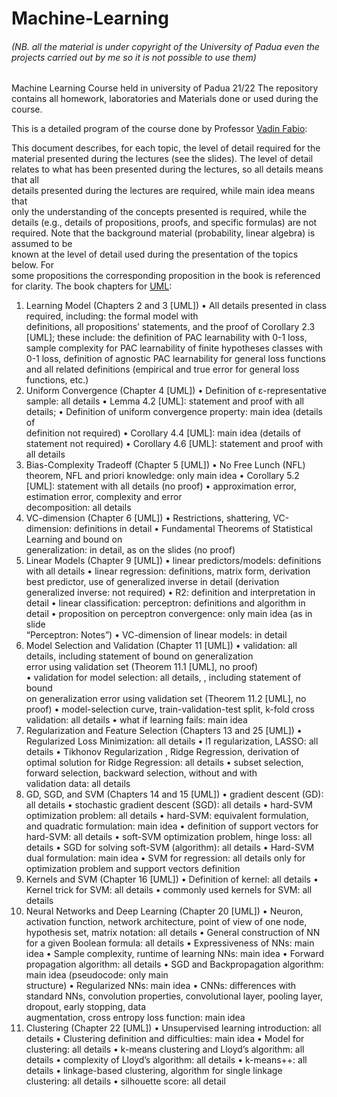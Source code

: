# Machine-Learning
###### (NB. all the material is under copyright of the University of Padua even the projects carried out by me so it is not possible to use them)
Machine Learning Course held in university of Padua 21/22
The repository contains all homework, laboratories and Materials done or used during the course.



This is a detailed program of the course done by Professor [Vadin Fabio](https://www.dei.unipd.it/~vandinfa/):

This	 document	 describes,	 for	 each	 topic, the	 level	 of	 detail	 required	 for	 the	
material	presented	during	the	lectures	(see	the	slides).	The	level	of	detail	relates
to	 what	 has	 been	 presented	 during	 the	 lectures,	 so	 all	 details	 means	 that	 all	
details presented	 during	 the	lectures	are required, while	main	idea means	 that	
only	 the	understanding	of	 the	concepts	presented	is	required,	while	 the	details	
(e.g.,	details	of	propositions,	proofs,	and	specific	formulas)	are	not	required.
Note	that	the	background	material	(probability,	linear	algebra)	is	assumed	to	be	
known	at	the	level	of	detail	used	during	the	presentation	of	the topics below. For	
some	 propositions	 the	 corresponding	 proposition	in	 the	 book	is	 referenced	for	
clarity. The	book	chapters	for	[UML](https://www.cs.huji.ac.il/~shais/UnderstandingMachineLearning/copy.html):

1. Learning	Model (Chapters	2	and	3	[UML])
• All	details presented	in	 class	 required,	including:	the	 formal	model	 with	
definitions,	 all propositions’	 statements, and	 the	 proof	 of	 Corollary	 2.3	
[UML];	 these	 include:	 the	 definition	 of	 PAC	 learnability	 with	 0-1	 loss,	
sample	 complexity	 for	 PAC	learnability	 of	 finite	 hypotheses	 classes	with	
0-1	loss,	definition	of	agnostic	PAC	learnability	for	general	loss	functions
and	 all	 related	 definitions	 (empirical	 and	 true	 error	 for	 general	 loss	
functions,	etc.)
2. Uniform	Convergence (Chapter	4	[UML])
• Definition	of	ε-representative	sample:	all	details
• Lemma 4.2	[UML]:	statement	and	proof	with	all	details;
• Definition	of	uniform	convergence	property:	main	idea (details	of	
definition	not	required)
• Corollary	4.4	[UML]:	main	idea (details	of	statement	not	required)
• Corollary	4.6	[UML]: statement	and	proof	with all	details	
3. Bias-Complexity	Tradeoff (Chapter	5	[UML])
• No	Free	Lunch	(NFL)	theorem,	NFL	and	priori	knowledge:	only	main	idea
• Corollary	5.2	[UML]:	statement	with	all	details (no	proof)
• approximation	error, estimation	error,	complexity	and	error	
decomposition:	 all details
4. VC-dimension (Chapter	6	[UML])
• Restrictions,		shattering,	VC-dimension:	definitions	in	detail
• Fundamental	Theorems	of	Statistical	Learning	and	bound	on	
generalization: in	detail,	as	on	the	slides	(no	proof)
5. Linear	Models (Chapter	9	[UML])
• linear	predictors/models:	definitions	with	all	details
• linear	regression:	definitions,	matrix	form,	derivation	best	predictor,	use	
of	generalized	inverse	in	detail (derivation generalized	inverse:	not	
required)
• R2:	definition	and	interpretation	in	detail
• linear classification: perceptron:	definitions	and	algorithm	in	detail
• proposition	on	perceptron	convergence:	only	main	idea (as	in	slide	
“Perceptron:	Notes”)
• VC-dimension	of	linear	models:	in	detail
6. Model	Selection	and	Validation (Chapter	11	[UML])
• validation:	all	details,	including	statement	of	bound	on	generalization	
error	using	validation	set (Theorem	11.1	[UML],	no	proof)	
• validation	for	model	selection:	all	details,	,	including	statement	of	bound	
on	generalization	error	using	validation	set	(Theorem	11.2	[UML],	no	
proof)
• model-selection	curve,	train-validation-test	split,	k-fold	cross	validation:	
all	details
• what	if	learning	fails:	main	idea
7. Regularization	and	Feature	Selection (Chapters 13	and	25	[UML])
• Regularized	Loss	Minimization:	all	details
• l1 regularization,	LASSO:	all details
• Tikhonov	Regularization	,	Ridge	Regression,	derivation	of	optimal	
solution for	Ridge	Regression:	all	details
• subset	selection,	forward	selection,	backward	selection,	without	and	with	
validation	data:	all	details
8. GD,	SGD,	and	SVM (Chapters	14	and	15	[UML])
• gradient	descent	(GD):	all	details
• stochastic	gradient	descent	(SGD):	all	details
• hard-SVM	optimization	problem:	all	details
• hard-SVM: equivalent	formulation,	and quadratic	formulation:	main	idea
• definition of	support	vectors	for	hard-SVM:	all	details
• soft-SVM	optimization	problem,	hinge	loss:	all	details
• SGD	for	solving	soft-SVM	(algorithm):	all	details
• Hard-SVM	dual	formulation:	main	idea
• SVM	for	regression:	all	details only	for	optimization	problem	and	support	
vectors	definition
9. Kernels	and	SVM	(Chapter	16	[UML])
• Definition	of	kernel:	all	details
• Kernel	trick	for	SVM:	all	details
• commonly	used	kernels	for	SVM:	all	details
10. Neural	Networks and	Deep	Learning (Chapter	20 [UML])
• Neuron,	activation	function,	network	architecture,	point	of	view	of	one	
node,	hypothesis	set,	matrix	notation:	all	details
• General	construction	of	NN	for	a	given	Boolean	formula:	all	details
• Expressiveness of	NNs: main	idea
• Sample	complexity,	runtime	of	learning	NNs:	main	idea
• Forward propagation	algorithm:	all	details
• SGD	and	Backpropagation	algorithm:	main	idea (pseudocode:	only	main	
structure)
• Regularized	NNs:	main	idea
• CNNs:	differences with	standard	NNs,	convolution	properties,	
convolutional	layer,	pooling	layer,	dropout,	early	stopping,	data	
augmentation,	cross	entropy	loss	function:	main	idea
11. Clustering (Chapter	22	[UML])
• Unsupervised	learning	introduction:	all	details
• Clustering definition	and	difficulties:	main	idea
• Model	for	clustering:	all	details
• k-means	clustering and	Lloyd’s	algorithm:	all	details
• complexity	of	Lloyd’s	algorithm:	all	details
• k-means++:	all	details
• linkage-based	clustering,	algorithm	for	single	linkage	clustering:	all	
details
• silhouette	score:	all	detail
